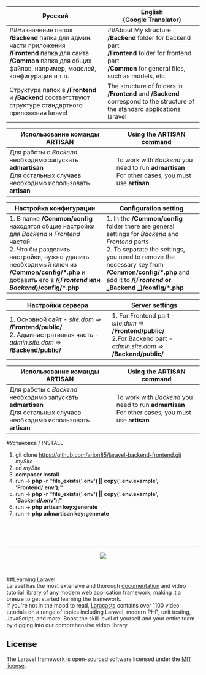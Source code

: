 |Русский|English<br/>(Google Translator)  |
|----------|------|
|##Назначение папок<br/>**/Backend** папка для админ. части приложения<br/>**/Frontend** папка для сайта<br/>**/Common** папка для общих файлов, например, моделей, конфигурации и т.п.|##About My structure<br/>**/Backend** folder for backend part<br/>**/Frontend** folder for frontend part<br/>**/Common** for general files, such as models, etc.|
| Структура папок в **/Frontend** и **/Backend** соответствуют структуре стандартного приложения laravel | The structure of folders in **/Frontend** and **/Backend** correspond to the structure of the standard applications laravel |

|Использование команды ARTISAN|Using the ARTISAN command|
|---|---|
| Для работы с _Backend_ необходимо запускать **admartisan**<br/>Для остальных случаев необходимо использовать **artisan** | To work with _Backend_ you need to run **admartisan** <br/> For other cases, you must use **artisan** |

|Настройка конфигурации|Configuration setting|
|---|---|
| 1. В папке **/Common/config** находятся общие настройки для _Backend_ и _Frontend_ частей<br/>2. Что бы разделить настройки, нужно удалить необходимый ключ из **/Common/config/\*.php** и добавить его в **/{_Frontend_ или _Backend_}/config/\*.php** | 1. In the **/Common/config** folder there are general settings for _Backend_ and _Frontend_ parts <br/> 2. To separate the settings, you need to remove the necessary key from **/Common/config/\*.php** and add it to **/{_Frontend_ or _Backend _}/config/\*.php** |

|Настройки сервера|Server settings|
|---|---|
| 1. Основной сайт - _site.dom_ => **/Frontend/public/**<br/>2. Административная часть - _admin.site.dom_ => **/Backend/public/** | 1. For Frontend part - _site.dom_ => **/Frontend/public/** <br/> 2.For Backend part - _admin.site.dom_ => **/Backend/public/** |

|Использование команды ARTISAN|Using the ARTISAN command|
|---|---|
| Для работы с _Backend_ необходимо запускать **admartisan**<br/>Для остальных случаев необходимо использовать **artisan** | To work with _Backend_ you need to run **admartisan** <br/> For other cases, you must use **artisan** |

#Установка / INSTALL
1. git clone https://github.com/arion85/laravel-backend-frontend.git _mySite_
2. cd _mySite_
3. **composer install**
4. run -> **php -r "file_exists('.env') || copy('.env.example', 'Frontend/.env');"**
5. run -> **php -r "file_exists('.env') || copy('.env.example', 'Backend/.env');"**
6. run -> **php artisan key:generate**
7. run -> **php admartisan key:generate**
<br/>
<br/>
<br/>
<hr/>
<p align="center"><img src="https://laravel.com/assets/img/components/logo-laravel.svg"></p>
<br/>

##Learning Laravel<br/>
Laravel has the most extensive and thorough [documentation](https://laravel.com/docs) and video tutorial library of any modern web application framework, making it a breeze to get started learning the framework.<br/>
If you're not in the mood to read, [Laracasts](https://laracasts.com) contains over 1100 video tutorials on a range of topics including Laravel, modern PHP, unit testing, JavaScript, and more. Boost the skill level of yourself and your entire team by digging into our comprehensive video library.

## License
The Laravel framework is open-sourced software licensed under the [MIT license](https://opensource.org/licenses/MIT).

